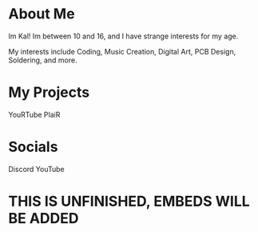 # About Me
Im Kal! Im between 10 and 16, and I have strange interests for my age.

My interests include Coding, Music Creation, Digital Art, PCB Design, Soldering, and more.

# My Projects
YouRTube
PlaiR

# Socials
Discord
YouTube

# THIS IS UNFINISHED, EMBEDS WILL BE ADDED
